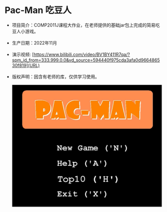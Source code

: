 # Pac-Man 吃豆人
- 项目简介：COMP2011J课程大作业，在老师提供的基础jar包上完成的简易吃豆人小游戏。
<br><br>
- 生产日期：2022年11月
<br><br>
- 演示视频:
[https://www.bilibili.com/video/BV1BY411R7qa/?spm_id_from=333.999.0.0&vd_source=594440f975cda3afa0d966486530f819](URL)
<br><br>
- 版权声明：因含有老师的库，仅供学习使用。
<br><br>
![menu.png](src%2Fmain%2Fresources%2Fmenu.png)
